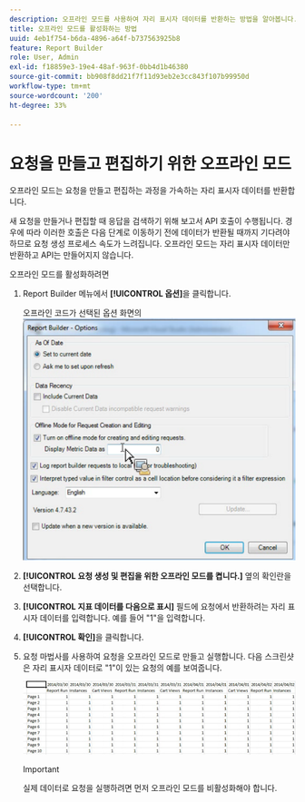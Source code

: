 ```yaml
---
description: 오프라인 모드를 사용하여 자리 표시자 데이터를 반환하는 방법을 알아봅니다.
title: 오프라인 모드를 활성화하는 방법
uuid: 4eb1f754-b6da-4896-a64f-b737563925b8
feature: Report Builder
role: User, Admin
exl-id: f18859e3-19e4-48af-963f-0bb4d1b46380
source-git-commit: bb908f8dd21f7f11d93eb2e3cc843f107b99950d
workflow-type: tm+mt
source-wordcount: '200'
ht-degree: 33%

---
```


# 요청을 만들고 편집하기 위한 오프라인 모드

오프라인 모드는 요청을 만들고 편집하는 과정을 가속하는 자리 표시자 데이터를 반환합니다.

새 요청을 만들거나 편집할 때 응답을 검색하기 위해 보고서 API 호출이 수행됩니다. 경우에 따라 이러한 호출은 다음 단계로 이동하기 전에 데이터가 반환될 때까지 기다려야 하므로 요청 생성 프로세스 속도가 느려집니다. 오프라인 모드는 자리 표시자 데이터만 반환하고 API는 만들어지지 않습니다.

오프라인 모드를 활성화하려면

1. Report Builder 메뉴에서 **[!UICONTROL 옵션]**&#x200B;을 클릭합니다.

   오프라인 코드가 선택된 옵션 화면의 ![스크린샷입니다.](assets/offline_mode.png)

1. **[!UICONTROL 요청 생성 및 편집을 위한 오프라인 모드를 켭니다.]** 옆의 확인란을 선택합니다.
1. **[!UICONTROL 지표 데이터를 다음으로 표시]** 필드에 요청에서 반환하려는 자리 표시자 데이터를 입력합니다. 예를 들어 &quot;1&quot;을 입력합니다.
1. **[!UICONTROL 확인]**&#x200B;을 클릭합니다.
1. 요청 마법사를 사용하여 요청을 오프라인 모드로 만들고 실행합니다. 다음 스크린샷은 자리 표시자 데이터로 &quot;1&quot;이 있는 요청의 예를 보여줍니다.

   ![플레이스홀더로 1을 사용하는 오프라인 모드 예제를 보여 주는 스크린샷](assets/offline_mode_example.png)

   >[!IMPORTANT]
   >
   >실제 데이터로 요청을 실행하려면 먼저 오프라인 모드를 비활성화해야 합니다.
